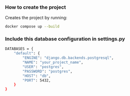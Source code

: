 ### How to create the project

Creates the project by running:

```bash
docker compose up --build
```
### Include this database configuration in settings.py

```bash
DATABASES = {
    "default": {
        "ENGINE": "django.db.backends.postgresql",
        "NAME": "your_project_name",
        "USER": "postgres",
        "PASSWORD": "postgres",
        "HOST": "db",
        "PORT": 5432,
    }
}
```
